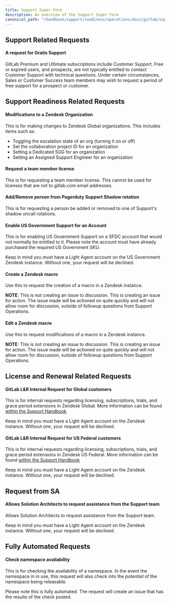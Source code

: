 ```yaml
---
title: Support Super Form
description: An overview of the Support Super Form
canonical_path: "/handbook/support/readiness/operations/docs/gitlab/support_super_form"
---
```


## Support Related Requests

#### A request for Gratis Support

GitLab Premium and Ultimate subscriptions include Customer Support. Free or
expired users, and prospects, are not typically entitled to contact Customer
Support with technical questions. Under certain circumstances, Sales or Customer
Success team members may wish to request a period of free support for a prospect
or customer.

## Support Readiness Related Requests

#### Modifications to a Zendesk Organization

This is for making changes to Zendesk Global organizations. This includes items
such as:

- Toggling the escalation state of an org (turning it on or off)
- Set the collaboration project ID for an organization
- Setting a Dedicated SGG for an organization
- Setting an Assigned Support Engineer for an organization

#### Request a team member license

This is for requesting a team member license. This cannot be used for licenses
that are not to gitlab.com email addresses.

#### Add/Remove person from Pagerduty Support Shadow rotation

This is for requesting a person be added or removed to one of Support's shadow
oncall rotations.

#### Enable US Government Support for an Account

This is for enabling US Government Support on a SFDC account that would not
normally be entitled to it. Please note the account must have already purchased
the required US Government SKU.

Keep in mind you _must_ have a Light Agent account on the US Government Zendesk
instance. Without one, your request will be declined.

#### Create a Zendesk macro

Use this to request the creation of a macro in a Zendesk instance.

**NOTE**: This is not creating an issue to discussion. This is creating an issue
for action. The issue made will be actioned on quite quickly and will not allow
room for discussion, outside of followup questions from Support Operations.

#### Edit a Zendesk macro

Use this to request modifications of a macro in a Zendesk instance.

**NOTE**: This is not creating an issue to discussion. This is creating an issue
for action. The issue made will be actioned on quite quickly and will not allow
room for discussion, outside of followup questions from Support Operations.

## License and Renewal Related Requests

#### GitLab L&R Internal Request for Global customers

This is for internal requests regarding licensing, subscriptions, trials, and
grace period extensions in Zendesk Global. More information can be found
[within the Support Handbook](https://handbook.gitlab.com/handbook/support/internal-support/#internal-requests)

Keep in mind you _must_ have a Light Agent account on the Zendesk instance.
Without one, your request will be declined.

#### GitLab L&R Internal Request for US Federal customers

This is for internal requests regarding licensing, subscriptions, trials, and
grace period extensions in Zendesk US Federal. More information can be found
[within the Support Handbook](https://handbook.gitlab.com/handbook/support/internal-support/#internal-requests)

Keep in mind you _must_ have a Light Agent account on the Zendesk instance.
Without one, your request will be declined.

## Request from SA

#### Allows Solution Architects to request assistance from the Support team

Allows Solution Architects to request assistance from the Support team.

Keep in mind you _must_ have a Light Agent account on the Zendesk instance.
Without one, your request will be declined.

## Fully Automated Requests

#### Check namespace availability

This is for checking the availability of a namespace. In the event the namespace
in in use, this request will also check into the _potential_ of the namespace
being releasable.

Please note this is fully automated. The request will create an issue that has
the results of the check posted.
